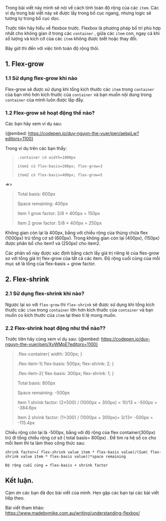 Trong bài viết này mình sẽ nói về cách tính toán độ rộng của các `item`. Các ví dụ trong bài viết này sẽ được lấy trong bố cục ngang, nhưng logic sẽ tương tự trong bố cục dọc.

Trước tiên hãy hiểu về flexbox trước. Flexbox là phương pháp bố trí phù hợp nhất cho không gian ở trong các `container` , giữa các `item` con, ngay cả khi số lượng và kích cỡ của các `item` không được biết hoặc thay đổi.

Bây giờ thì đến với việc tính toán độ rộng thôi.

## 1. Flex-grow
### 1.1 Sử dụng flex-grow khi nào
Flex-grow sẽ được sử dụng khi tổng kích thước các `item` trong `container` của bạn nhỏ hơn kích thước của `container` và bạn muốn nội dung trong `container` của mình luôn được lấp đầy. 
### 1.2 Flex-grow sẽ hoạt động thế nào?
Các bạn hãy xem ví dụ sau:

{@embed: https://codepen.io/duy-nguyn-the-vuer/pen/aebpLw?editors=1100}

Trong ví dụ trên các bạn thấy:
> `.container có width=1000px`
> 
> `item1 có flex-basis=200px; flex-grow=3`
> 
>`item2 có flex-basis=400px; flex-grow=5`
>

=>>
>Total basis: 600px
>
>Space remaining:  400px
>
>Item 1 grow factor: 3/8 × 400px = 150px
>
>Item 2 grow factor: 5/8 × 400px = 250px
>

Không gian còn lại là 400px, bằng với chiều rộng của thùng chứa flex (1000px) trừ tổng cơ sở (600px). Trong không gian còn lại (400px), (150px) được phân bổ cho item1 và (250px) cho item2.

Các phân số này được xác định bằng cách lấy giá trị riêng lẻ của flex-grow so với tổng giá trị flex-grow của tất cả các item. Độ rộng cuối cùng của mỗi mục sẽ là tổng của flex-basis + grow factor.

## 2. Flex-shrink
### 2.1 Sử dụng flex-shrink khi nào?
Ngược lại so với `flex-grow` thì `flex-shrink` sẽ được sử dụng khi tổng kích thước các `item` trong `container` lớn hơn kích thước của `container` và bạn muốn co kích thước của `item` lại theo tỉ lệ mong muốn.
### 2.2 Flex-shrink hoạt động như thế nào??
Trước tiên hãy cùng xem ví dụ sau:
{@embed: https://codepen.io/duy-nguyn-the-vuer/pen/XvWMpE?editors=1100}

>.flex-container{ width: 300px; }
>
>.flex-item-1{ flex-basis: 500px; flex-shrink: 2; }
>
>.flex-item-2{ flex-basis: 300px; flex-shrink: 1; }
>
>Total basis: 800px
>
>Space remaining: -500px
>
>Item 1 shrink factor: (2×500) / (1000px + 300px) = 10/13 × -500px = -384.6px
>
>Item 2 shrink factor: (1×300) / (1000px + 300px)= 3/13× -500px = -115.4px
>

Chiều rộng còn lại là -500px, bằng với độ rộng của flex container(300px) trừ đi tổng chiều rộng cơ sở ( total basis= 800px) . Để tìm ra hệ số co cho mỗi item thì ta làm theo công thức sau:
```
shrink factor=( flex-shrink value item * flex-basis value)/(Sum( flex-shrink value item * flex-basis value))*space remaining
```
```
Độ rộng cuối cùng = flex-basis + shrink factor
```
## Kết luận.
Cảm ơn các bạn đã đọc bài viết của mình.
Hẹn gặp các bạn tại các bài viết tiếp theo.

Bài viết tham khảo: https://www.madebymike.com.au/writing/understanding-flexbox/